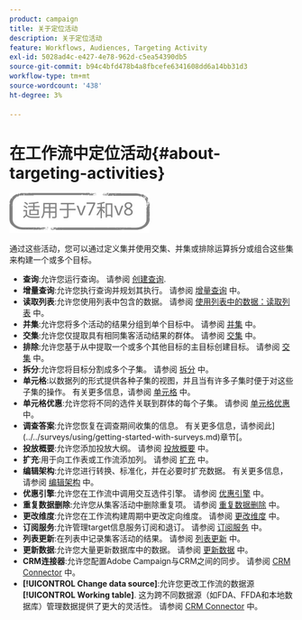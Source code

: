 ```yaml
---
product: campaign
title: 关于定位活动
description: 关于定位活动
feature: Workflows, Audiences, Targeting Activity
exl-id: 5028ad4c-e427-4e78-962d-c5ea54390db5
source-git-commit: b94c4bfd478b4a8fbcefe6341608dd6a14bb31d3
workflow-type: tm+mt
source-wordcount: '438'
ht-degree: 3%

---
```


# 在工作流中定位活动{#about-targeting-activities}

![](../../assets/common.svg)

通过这些活动，您可以通过定义集并使用交集、并集或排除运算拆分或组合这些集来构建一个或多个目标。

* **查询**:允许您运行查询。 请参阅 [创建查询](query.md#creating-a-query).
* **增量查询**:允许您执行查询并规划其执行。 请参阅 [增量查询](incremental-query.md) 中。
* **读取列表**:允许您使用列表中包含的数据。 请参阅 [使用列表中的数据：读取列表](../../platform/using/import-export-workflows.md#using-data-from-a-list--read-list) 中。
* **并集**:允许您将多个活动的结果分组到单个目标中。 请参阅 [并集](union.md) 中。
* **交集**:允许您仅提取具有相同集客活动结果的群体。 请参阅 [交集](intersection.md) 中。
* **排除**:允许您基于从中提取一个或多个其他目标的主目标创建目标。 请参阅 [交集](intersection.md) 中。
* **拆分**:允许您将目标分割成多个子集。 请参阅 [拆分](split.md) 中。
* **单元格**:以数据列的形式提供各种子集的视图，并且当有许多子集时便于对这些子集的操作。 有关更多信息，请参阅 [单元格](cells.md) 中。
* **单元格优惠**:允许您将不同的选件关联到群体的每个子集。 请参阅 [单元格优惠](offers-by-cell.md) 中。
* **调查答案**:允许您恢复在调查期间收集的信息。 有关更多信息，请参阅此](../../surveys/using/getting-started-with-surveys.md)章节[。
* **投放概要**:允许您添加投放大纲。 请参阅 [投放概要](../../workflow/using/delivery-outline.md) 中。
* **扩充**:用于向工作表或工作流添加列。 请参阅 [扩充](../../workflow/using/enrichment.md) 中。
* **编辑架构**:允许您进行转换、标准化，并在必要时扩充数据。 有关更多信息，请参阅 [编辑架构](../../workflow/using/edit-schema.md) 中。
* **优惠引擎**:允许您在工作流中调用交互选件引擎。 请参阅 [优惠引擎](../../workflow/using/offer-engine.md) 中。
* **重复数据删除**:允许您从集客活动中删除重复项。 请参阅 [重复数据删除](../../workflow/using/deduplication.md) 中。
* **更改维度**:允许您在工作流构建周期中更改定向维度。 请参阅 [更改维度](../../workflow/using/change-dimension.md) 中。
* **订阅服务**:允许管理target信息服务订阅和退订。 请参阅 [订阅服务](../../workflow/using/subscription-services.md) 中。
* **列表更新**:在列表中记录集客活动的结果。 请参阅 [列表更新](../../workflow/using/list-update.md) 中。
* **更新数据**:允许您大量更新数据库中的数据。 请参阅 [更新数据](../../workflow/using/update-data.md) 中。
* **CRM连接器**:允许您配置Adobe Campaign与CRM之间的同步。 请参阅 [CRM Connector](../../workflow/using/crm-connector.md) 中。
* **[!UICONTROL Change data source]**:允许您更改工作流的数据源 **[!UICONTROL Working table]**. 这为跨不同数据源（如FDA、FFDA和本地数据库）管理数据提供了更大的灵活性。 请参阅 [CRM Connector](../../workflow/using/change-data-source.md) 中。

